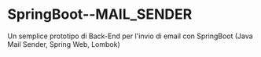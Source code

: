 # SpringBoot--MAIL_SENDER
Un semplice prototipo di Back-End per l'invio di email con SpringBoot (Java Mail Sender, Spring Web, Lombok)
